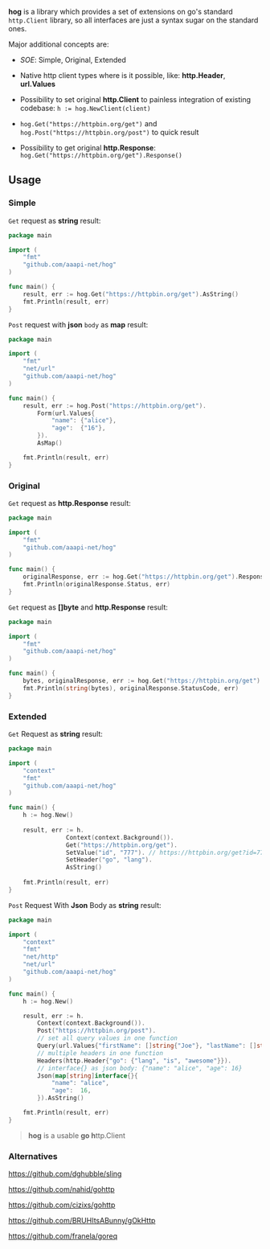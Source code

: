 **hog** is a library which provides a set of extensions on go's standard `http.Client` library,
so all interfaces are just a syntax sugar on the standard ones.

Major additional concepts are:

- *SOE*: Simple, Original, Extended

- Native http client types where is it possible, like: **http.Header**, **url.Values**

- Possibility to set original **http.Client** to painless integration of existing codebase: `h := hog.NewClient(client)`

- `hog.Get("https://httpbin.org/get")` and `hog.Post("https://httpbin.org/post")` to quick result

- Possibility to get original **http.Response**: `hog.Get("https://httpbin.org/get").Response()`

## Usage

### Simple
`Get` request as **string** result:
```go
package main

import (
	"fmt"
	"github.com/aaapi-net/hog"
)

func main() {
	result, err := hog.Get("https://httpbin.org/get").AsString()
	fmt.Println(result, err)
}
```

`Post` request with **json** `body` as **map** result:

```go
package main

import (
	"fmt"
	"net/url"
	"github.com/aaapi-net/hog"
)

func main() {
	result, err := hog.Post("https://httpbin.org/get").
		Form(url.Values{
			"name": {"alice"},
			"age":  {"16"},
		}).
		AsMap()

	fmt.Println(result, err)
}
```


### Original
`Get` request as **http.Response** result:
```go
package main

import (
	"fmt"
	"github.com/aaapi-net/hog"
)

func main() {
	originalResponse, err := hog.Get("https://httpbin.org/get").Response()
	fmt.Println(originalResponse.Status, err)
}
```

`Get` request as **[]byte** and **http.Response** result:
```go
package main

import (
	"fmt"
	"github.com/aaapi-net/hog"
)

func main() {
	bytes, originalResponse, err := hog.Get("https://httpbin.org/get").AsBytesResponse()
	fmt.Println(string(bytes), originalResponse.StatusCode, err)
}
```

### Extended

`Get` Request as **string** result:

```go
package main

import (
	"context"
	"fmt"
	"github.com/aaapi-net/hog"
)

func main() {
	h := hog.New()
    
	result, err := h.
                Context(context.Background()).
                Get("https://httpbin.org/get").
                SetValue("id", "777"). // https://httpbin.org/get?id=777
                SetHeader("go", "lang").
                AsString()
	
	fmt.Println(result, err)
}
```

`Post` Request With **Json** Body as **string** result:

```go
package main

import (
	"context"
	"fmt"
	"net/http"
	"net/url"
	"github.com/aaapi-net/hog"
)

func main() {
	h := hog.New()

	result, err := h.
		Context(context.Background()).
		Post("https://httpbin.org/post").
		// set all query values in one function
		Query(url.Values{"firstName": []string{"Joe"}, "lastName": []string{"Doe"}}). // https://httpbin.org/post?firstName=Joe&lastName=Doe
		// multiple headers in one function
		Headers(http.Header{"go": {"lang", "is", "awesome"}}).
		// interface{} as json body: {"name": "alice", "age": 16}
		Json(map[string]interface{}{
			"name": "alice",
			"age":  16,
		}).AsString()

	fmt.Println(result, err)
}
```

> **hog** is a usable **go h**ttp.Client


### Alternatives

https://github.com/dghubble/sling

https://github.com/nahid/gohttp

https://github.com/cizixs/gohttp 

https://github.com/BRUHItsABunny/gOkHttp 

https://github.com/franela/goreq 

